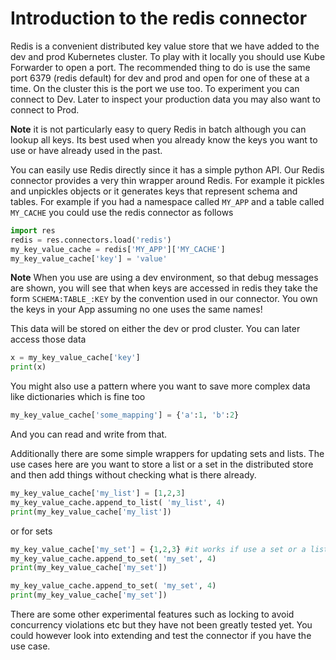 # Introduction to the redis connector

Redis is a convenient distributed key value store that we have added to the dev and prod Kubernetes cluster. To play with it locally you should use Kube Forwarder to open a port. The recommended thing to do is use the same port 6379 (redis default) for dev and prod and open for one of these at a time. On the cluster this is the port we use too.
To experiment you can connect to Dev. Later to inspect your production data you may also want to connect to Prod.

**Note** it is not particularly easy to query Redis in batch although you can lookup all keys. Its best used when you already know the keys you want to use or have already used in the past.

You can easily use Redis directly since it has a simple python API. Our Redis connector provides a very thin wrapper around Redis. For example it pickles and unpickles objects or it generates keys that represent schema and tables.
For example if you had a namespace called `MY_APP` and a table called `MY_CACHE` you could use the redis connector as follows

```python
import res
redis = res.connectors.load('redis')
my_key_value_cache = redis['MY_APP']['MY_CACHE']
my_key_value_cache['key'] = 'value'
```

**Note** When you use are using a dev environment, so that debug messages are shown, you will see that when keys are accessed in redis they take the form `SCHEMA:TABLE_:KEY` by the convention used in our connector. You own the keys in your App assuming no one uses the same names!

This data will be stored on either the dev or prod cluster. You can later access those data

```python
x = my_key_value_cache['key']
print(x)
```

You might also use a pattern where you want to save more complex data like dictionaries which is fine too

```python
my_key_value_cache['some_mapping'] = {'a':1, 'b':2}
```

And you can read and write from that.

Additionally there are some simple wrappers for updating sets and lists. The use cases here are you want to store a list or a set in the distributed store and then add things without checking what is there already.

```python
my_key_value_cache['my_list'] = [1,2,3]
my_key_value_cache.append_to_list( 'my_list', 4)
print(my_key_value_cache['my_list'])
```

or for sets

```python
my_key_value_cache['my_set'] = {1,2,3} #it works if use a set or a list here as it will be ensuring distinctness anyway
my_key_value_cache.append_to_set( 'my_set', 4)
print(my_key_value_cache['my_set'])

my_key_value_cache.append_to_set( 'my_set', 4)
print(my_key_value_cache['my_set'])

```

There are some other experimental features such as locking to avoid concurrency violations etc but they have not been greatly tested yet. You could however look into extending and test the connector if you have the use case.
